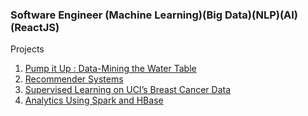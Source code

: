 ### Software Engineer (Machine Learning)(Big Data)(NLP)(AI)(ReactJS)
Projects

1. [Pump it Up : Data-Mining the Water Table](https://chanddu.github.io/Pump-it-Up-Data-Mining-the-Water-Table/)
2. [Recommender Systems](https://chanddu.github.io/Recommender-Systems/)
3. [Supervised Learning on UCI’s Breast Cancer Data](https://chanddu.github.io/Supervised-Learning-on-UCI-s-Breast-Cancer-Data/)
4. [Analytics Using Spark and HBase](https://chanddu.github.io/Analytics-Using-Spark-and-HBase/)
